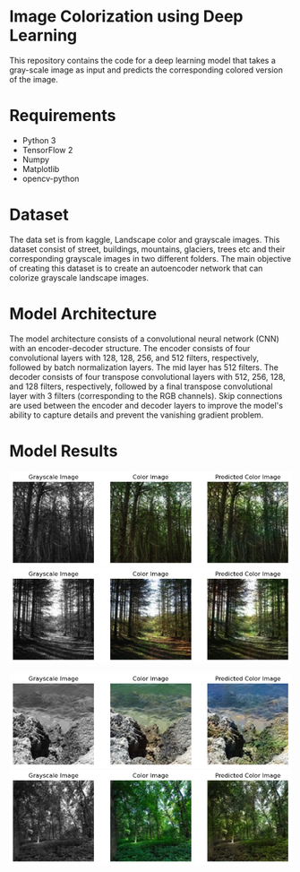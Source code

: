# Image Colorization using Deep Learning
This repository contains the code for a deep learning model that takes a gray-scale image as input and predicts the corresponding colored version of the image.

# Requirements
- Python 3
- TensorFlow 2
- Numpy
- Matplotlib
- opencv-python

# Dataset
The data set is from kaggle, Landscape color and grayscale images. This dataset consist of street, buildings, mountains, glaciers, trees etc and their corresponding grayscale images in two different folders. The main objective of creating this dataset is to create an autoencoder network that can colorize grayscale landscape images.

# Model Architecture
The model architecture consists of a convolutional neural network (CNN) with an encoder-decoder structure. The encoder consists of four convolutional layers with 128, 128, 256, and 512 filters, respectively, followed by batch normalization layers. The mid layer has 512 filters. The decoder consists of four transpose convolutional layers with 512, 256, 128, and 128 filters, respectively, followed by a final transpose convolutional layer with 3 filters (corresponding to the RGB channels). Skip connections are used between the encoder and decoder layers to improve the model's ability to capture details and prevent the vanishing gradient problem.

# Model Results
![Result 1](./results/results_1.png)
![Result 2](./results/results_2.png)

![Result 3](./results/results_3.png)
![Result 4](./results/results_4.png)
